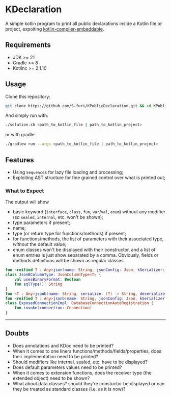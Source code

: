 # KDeclaration
A simple kotlin program to print all public declarations inside a Kotlin file or project, expoiting [kotlin-compiler-embeddable](https://central.sonatype.com/artifact/org.jetbrains.kotlin/kotlin-compiler-embeddable).

## Requirements

- JDK >= 21
- Gradle >= 8
- Kotlinc >= 2.1.10

## Usage

Clone this repository:

```bash
git clone https://github.com/S-furi/KPublicDeclaration.git && cd KPublicDeclaration
```

And simply run with:

```bash
./solution.sh <path_to_kotlin_file | path_to_kotlin_project>
```

or with gradle:

```bash
./gradlew run --args <path_to_kotlin_file | path_to_kotlin_project>
```

## Features

- Using `Sequence`s for lazy file loading and processing;
- Exploiting AST structure for fine grained control over what is printed out;

### What to Expect

The output will show

- basic keyword (`interface`, `class`, `fun`, `var`/`val`, `enum`) without any modifier (so `sealed`, `internal`, etc. won't be shown);
- type parameters if present;
- name;
- type (or return type for functions/methods) if present;
- for functions/methods, the list of parameters with their associated type, *without* the default value;
- enum classes won't be displayed with their constructor, and a list of enum entries is just show separated by a comma. Obviously, fields or methods definitions will be shown as regular classes.

```kotlin
fun <reified T : Any>json(name: String, jsonConfig: Json, kSerializer: KSerializer<T>): Column<T>
class JsonBColumnType: JsonColumnType<T> {
    val usesBinaryFormat: Boolean
    fun sqlType(): String
}
fun <T : Any>jsonb(name: String, serialize: (T) -> String, deserialize: (String) -> T): Column<T>
fun <reified T : Any>jsonb(name: String, jsonConfig: Json, kSerializer: KSerializer<T>): Column<T>
class ExposedConnectionImpl: DatabaseConnectionAutoRegistration {
    fun invoke(connection: Connection)
}
```

---

## Doubts

- Does annotations and KDoc need to be printed?
- When it comes to one liners functions/methods/fields/properties, does their implementation need to be printed?
- Should modifiers like internal, sealed, etc. have to be displayed?
- Does default parameters values need to be printed?
- When it comes to extension functions, does the receiver type (the extended object) need to be shown?
- What about data classes? should they're constuctor be displayed or can they be treated as standard classes (i.e. as it is now)?
